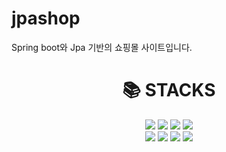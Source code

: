 # jpashop
Spring boot와 Jpa 기반의 쇼핑몰 사이트입니다.

<div align=center><h1>📚 STACKS</h1></div>

<div align=center> 
  <img src="https://img.shields.io/badge/java-007396?style=for-the-badge&logo=java&logoColor=white"> 
  <img src="https://img.shields.io/badge/springboot-6DB33F?style=for-the-badge&logo=springboot&logoColor=white">
  <img src="https://img.shields.io/badge/mysql-4479A1?style=for-the-badge&logo=mysql&logoColor=white"> 
  <img src="https://img.shields.io/badge/hibernate-59666C?style=for-the-badge&logo=hibernate&logoColor=white"> 
  </br>
  <img src="https://img.shields.io/badge/springsecurity-6DB33F?style=for-the-badge&logo=springsecurity&logoColor=white"> 
  <img src="https://img.shields.io/badge/junit5-25A162?style=for-the-badge&logo=junit5&logoColor=white"> 
  <img src="https://img.shields.io/badge/gradle-02303A?style=for-the-badge&logo=gradle&logoColor=white"> 
  <img src="https://img.shields.io/badge/amazonaws-232F3E?style=for-the-badge&logo=amazonaws&logoColor=white">

</div>
